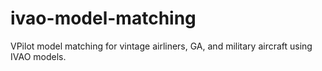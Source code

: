 # ivao-model-matching
VPilot model matching for vintage airliners, GA, and military aircraft using IVAO models.
